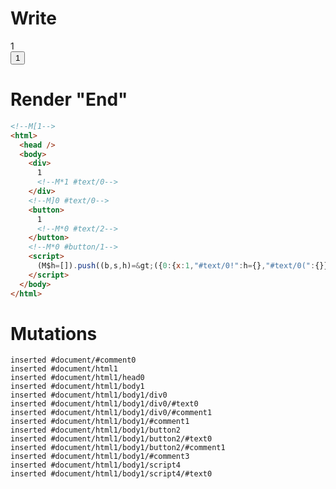 # Write
  <!M[1><div>1<!M*1 #text/0></div><!M]0 #text/0><button>1<!M*0 #text/2></button><!M*0 #button/1><script>(M$h=[]).push((b,s,h)=>({0:{x:1,"#text/0!":h={},"#text/0(":{}},1:h}),[0,"packages/translator-tags/src/__tests__/fixtures/define-tag-render-attr-signal/template.marko_0_x",])</script>


# Render "End"
```html
<!--M[1-->
<html>
  <head />
  <body>
    <div>
      1
      <!--M*1 #text/0-->
    </div>
    <!--M]0 #text/0-->
    <button>
      1
      <!--M*0 #text/2-->
    </button>
    <!--M*0 #button/1-->
    <script>
      (M$h=[]).push((b,s,h)=&gt;({0:{x:1,"#text/0!":h={},"#text/0(":{}},1:h}),[0,"packages/translator-tags/src/__tests__/fixtures/define-tag-render-attr-signal/template.marko_0_x",])
    </script>
  </body>
</html>
```

# Mutations
```
inserted #document/#comment0
inserted #document/html1
inserted #document/html1/head0
inserted #document/html1/body1
inserted #document/html1/body1/div0
inserted #document/html1/body1/div0/#text0
inserted #document/html1/body1/div0/#comment1
inserted #document/html1/body1/#comment1
inserted #document/html1/body1/button2
inserted #document/html1/body1/button2/#text0
inserted #document/html1/body1/button2/#comment1
inserted #document/html1/body1/#comment3
inserted #document/html1/body1/script4
inserted #document/html1/body1/script4/#text0
```